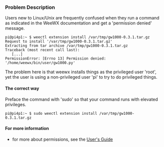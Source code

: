 ### Problem Description
Users new to Linux/Unix are frequently confused when they run a command as indicated in the WeeWX documentation and get a 'permission denied' message.

    pi@pi4p1:~ $ weectl extension install /var/tmp/gw1000-0.3.1.tar.gz
    Request to install '/var/tmp/gw1000-0.3.1.tar.gz'
    Extracting from tar archive /var/tmp/gw1000-0.3.1.tar.gz
    Traceback (most recent call last):
       [...]
    PermissionError: [Errno 13] Permission denied: '/home/weewx/bin/user/gw1000.py'

The problem here is that weewx installs things as the privileged user 'root', yet the user is using a non-privileged user 'pi' to try to do privileged things.

#### The correct way

Preface the command with 'sudo' so that your command runs with elevated privileges.

    pi@pi4p1:~ $ sudo weectl extension install /var/tmp/gw1000-0.3.1.tar.gz

#### For more information

* for more about permissions, see the [User's Guide](https://weewx.com/docs/usersguide.htm#permissions)
